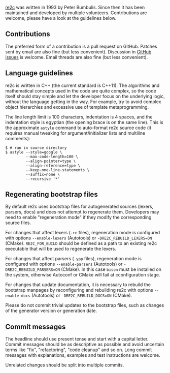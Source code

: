 [re2c][re2c] was written in 1993 by Peter Bumbulis. Since then it has been
maintained and developed by multiple volunteers. Contributions are welcome,
please have a look at the guidelines below.

## Contributions

The preferred form of a contribution is a pull request on GitHub. Patches sent
by email are also fine (but less convenient). Discussion in
[GitHub issues][issues] is welcome. Email threads are also fine (but less
convenient).

## Language guidelines

re2c is written in C++ (the current standard is C++11). The algorithms and
mathematical concepts used in the code are quite complex, so the code itself
should stay simple and let the developer focus on the underlying logic, without
the language getting in the way. For example, try to avoid complex object
hierarchies and excessive use of template metaprogramming.

The line length limit is 100 characters, indentation is 4 spaces, and the
indentation style is egyptian (the opening brace is on the same line). This is
the approximate `astyle` command to auto-format re2c source code (it requires
manual tweaking for argument/initializer lists and multiline comments):

    $ # run in source directory
    $ astyle --style=google \
             --max-code-length=100 \
             --align-pointer=type \
             --align-reference=type \
             --keep-one-line-statements \
             --suffix=none \
             --recursive '*'

## Regenerating bootstrap files

By default re2c uses bootstrap files for autogenerated sources (lexers, parsers,
docs) and does not attempt to regenerate them. Developers may need to enable
"regeneration mode" if they modify the corresponding source files.

For changes that affect lexers (`.re` files), regeneration mode is configured
with options `--enable-lexers` (Autotools) or `-DRE2C_REBUILD_LEXERS=ON`
(CMake). `RE2C_FOR_BUILD` should be defined as a path to an existing re2c
executable that will be used to regenerate the lexers.

For changes that affect parsers (`.ypp` files), regeneration mode is configured
with options `--enable-parsers` (Autotools) or `-DRE2C_REBUILD_PARSERS=ON`
(CMake). In this case `bison` must be installed on the system, otherwise
Autoconf or CMake will fail at cconfiguration stage.

For changes that update documentation, it is necessary to rebuild the bootstrap
manpages by reconfiguring and rebuilding re2c with options `--enable-docs`
(Autotools) or `-DRE2C_REBUILD_DOCS=ON` (CMake).

Please do not commit trivial updates to the bootstrap files, such as changes of
the generator version or generation date.

## Commit messages

The headline should use present tense and start with a capital letter. Commit
messages should be as descriptive as possible and avoid uncertain terms like
"fix", "refactoring", "code cleanup" and so on. Long commit messages with
explanations, examples and test instructions are welcome.

Unrelated changes should be split into multiple commits.

[re2c]: http://re2c.org/
[issues]: https://github.com/skvadrik/re2c/issues
